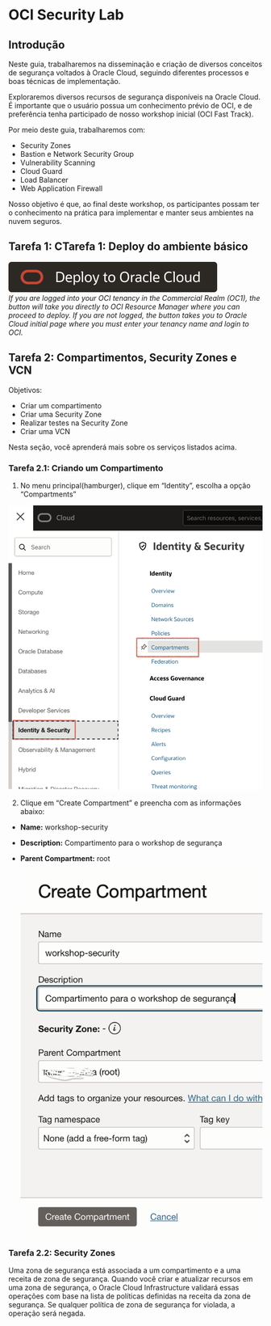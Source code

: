# OCI Security Lab

## <a name="overview">Introdução</a>
Neste guia, trabalharemos na disseminação e criação de diversos conceitos de segurança voltados à Oracle Cloud, seguindo diferentes processos e boas técnicas de implementação.

Exploraremos diversos recursos de segurança disponíveis na Oracle Cloud. É importante que o usuário possua um conhecimento prévio de OCI, e de preferência tenha participado de nosso workshop inicial (OCI Fast Track).

Por meio deste guia, trabalharemos com:

- Security Zones
- Bastion e Network Security Group
- Vulnerability Scanning
- Cloud Guard
- Load Balancer
- Web Application Firewall

Nosso objetivo é que, ao final deste workshop, os participantes possam ter o conhecimento na prática para implementar e manter seus ambientes na nuvem seguros.

## <a name="Tarefa 1: Deploy do ambiente básico">Tarefa 1: CTarefa 1: Deploy do ambiente básico</a>

[![Deploy_To_OCI](images/DeployToOCI.svg)](https://cloud.oracle.com/resourcemanager/stacks/create?zipUrl=https://github.com/guilhermesilvadev/oci-security.git/stack/main.zip)<br>
*If you are logged into your OCI tenancy in the Commercial Realm (OC1), the button will take you directly to OCI Resource Manager where you can proceed to deploy. If you are not logged, the button takes you to Oracle Cloud initial page where you must enter your tenancy name and login to OCI.*
<br>

## <a name="Tarefa 2: Compartimentos, Security Zones e VCN">Tarefa 2: Compartimentos, Security Zones e VCN</a>

Objetivos:
- Criar um compartimento
- Criar uma Security Zone
- Realizar testes na Security Zone
- Criar uma VCN

Nesta seção, você aprenderá mais sobre os serviços listados acima.

### <a name="Tarefa 2.1: Criando um Compartimento">Tarefa 2.1: Criando um Compartimento</a>
1. No menu principal(hamburger), clique em “Identity”, escolha a opção “Compartments”

  ![](./images/image01.png)

2. Clique em “Create Compartment” e preencha com as informações abaixo:

- **Name:** workshop-security
- **Description:** Compartimento para o workshop de segurança
- **Parent Compartment:** root

  ![](./images/image02.png)

### <a name="Tarefa 2.2: Security Zones">Tarefa 2.2: Security Zones</a>

Uma zona de segurança está associada a um compartimento e a uma receita de zona de segurança. Quando você criar e atualizar recursos em uma zona de segurança, o Oracle Cloud Infrastructure validará essas operações com base na lista de políticas definidas na receita da zona de segurança. Se qualquer política de zona de segurança for violada, a operação será negada.
